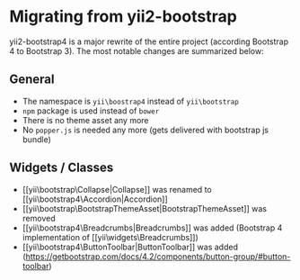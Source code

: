 Migrating from yii2-bootstrap
=============================

yii2-bootstrap4 is a major rewrite of the entire project (according Bootstrap 4 to Bootstrap 3).
The most notable changes are summarized below:

## General

* The namespace is `yii\boostrap4` instead of `yii\bootstrap`
* `npm` package is used instead of `bower`
* There is no theme asset any more
* No `popper.js` is needed any more (gets delivered with bootstrap js bundle) 

## Widgets / Classes

* [[yii\bootstrap\Collapse|Collapse]] was renamed to [[yii\bootstrap4\Accordion|Accordion]]
* [[yii\bootstrap\BootstrapThemeAsset|BootstrapThemeAsset]] was removed
* [[yii\bootstrap4\Breadcrumbs|Breadcrumbs]] was added (Bootstrap 4 implementation of [[yii\widgets\Breadcrumbs]])
* [[yii\bootstrap4\ButtonToolbar|ButtonToolbar]] was added (https://getbootstrap.com/docs/4.2/components/button-group/#button-toolbar)

